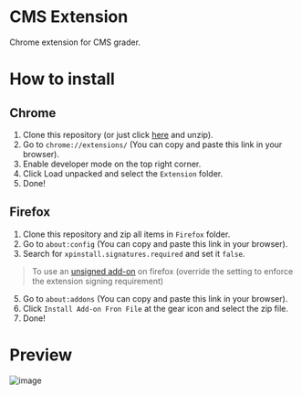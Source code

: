 # CMS Extension

Chrome extension for CMS grader.

# How to install
## Chrome
1. Clone this repository (or just click [here](https://github.com/ttamx/cms-extension/archive/refs/heads/main.zip) and unzip).
2. Go to `chrome://extensions/` (You can copy and paste this link in your browser).
3. Enable developer mode on the top right corner.
4. Click Load unpacked and select the `Extension` folder.
5. Done!
## Firefox
1. Clone this repository and zip all items in `Firefox` folder.
2. Go to `about:config` (You can copy and paste this link in your browser).
3. Search for `xpinstall.signatures.required` and set it `false`.
> To use an [unsigned add-on](https://support.mozilla.org/en-US/kb/add-on-signing-in-firefox) on firefox (override the setting to enforce the extension signing requirement)
5. Go to `about:addons` (You can copy and paste this link in your browser).
6. Click `Install Add-on Fron File` at the gear icon and select the zip file.
7. Done!

# Preview

![image](https://github.com/user-attachments/assets/62b7f56a-271f-4478-a7d5-c2e8472696a1)
